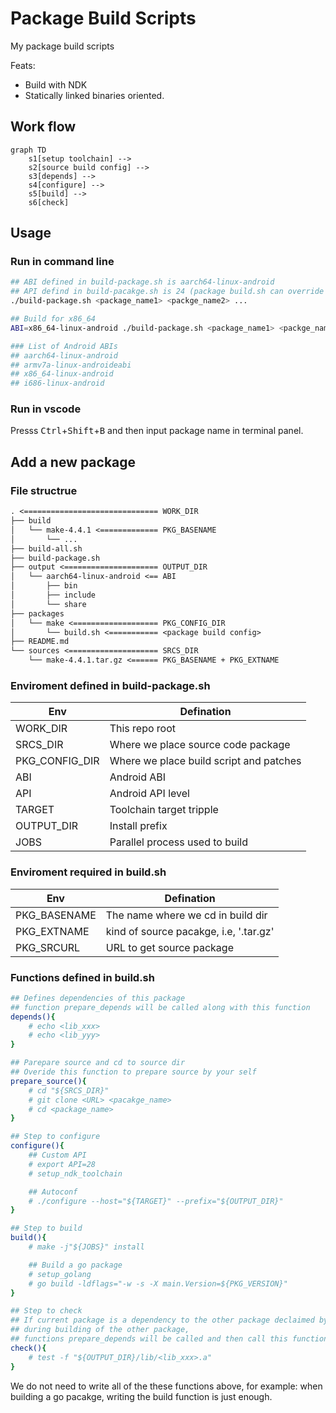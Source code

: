 # Package Build Scripts

My package build scripts

Feats:

- Build with NDK
- Statically linked binaries oriented.

## Work flow

```mermaid
graph TD
    s1[setup toolchain] -->
    s2[source build config] -->
    s3[depends] -->
    s4[configure] -->
    s5[build] -->
    s6[check]
```

## Usage

### Run in command line

```sh
## ABI defined in build-package.sh is aarch64-linux-android
## API defind in build-pacakge.sh is 24 (package build.sh can override this)
./build-package.sh <package_name1> <packge_name2> ...

## Build for x86_64
ABI=x86_64-linux-android ./build-package.sh <package_name1> <packge_name2> ...

### List of Android ABIs
## aarch64-linux-android
## armv7a-linux-androideabi
## x86_64-linux-android
## i686-linux-android
```

### Run in vscode

Presss <kbd>Ctrl</kbd>+<kbd>Shift</kbd>+<kbd>B</kbd> and then input package name in terminal panel.

## Add a new package

### File structrue

```txt
. <============================== WORK_DIR
├── build
│   └── make-4.4.1 <============= PKG_BASENAME
│       └── ...
├── build-all.sh
├── build-package.sh
├── output <===================== OUTPUT_DIR
│   └── aarch64-linux-android <== ABI
│       ├── bin
│       ├── include
│       └── share
├── packages
│   └── make <=================== PKG_CONFIG_DIR
│       └── build.sh <=========== <package build config>
├── README.md
└── sources <==================== SRCS_DIR
    └── make-4.4.1.tar.gz <====== PKG_BASENAME + PKG_EXTNAME
```

### Enviroment defined in build-package.sh

| Env            | Defination                              |
| -------------- | --------------------------------------- |
| WORK_DIR       | This repo root                          |
| SRCS_DIR       | Where we place source code package      |
| PKG_CONFIG_DIR | Where we place build script and patches |
| ABI            | Android ABI                             |
| API            | Android API level                       |
| TARGET         | Toolchain target tripple                |
| OUTPUT_DIR     | Install prefix                          |
| JOBS           | Parallel process used to build          |

### Enviroment required in build.sh

| Env          | Defination                             |
| ------------ | -------------------------------------- |
| PKG_BASENAME | The name where we cd in build dir      |
| PKG_EXTNAME  | kind of source pacakge, i.e, '.tar.gz' |
| PKG_SRCURL   | URL to get source package              |

### Functions defined in build.sh

```sh
## Defines dependencies of this package
## function prepare_depends will be called along with this function
depends(){
    # echo <lib_xxx>
    # echo <lib_yyy>
}
```

```sh
## Parepare source and cd to source dir
## Overide this function to prepare source by your self
prepare_source(){
    # cd "${SRCS_DIR}"
    # git clone <URL> <pacakge_name>
    # cd <package_name>
}
```

```sh
## Step to configure
configure(){
    ## Custom API
    # export API=28
    # setup_ndk_toolchain

    ## Autoconf
    # ./configure --host="${TARGET}" --prefix="${OUTPUT_DIR}"
}
```

```sh
## Step to build
build(){
    # make -j"${JOBS}" install

    ## Build a go package
    # setup_golang
    # go build -ldflags="-w -s -X main.Version=${PKG_VERSION}"
}
```

```sh
## Step to check
## If current package is a dependency to the other package declaimed by function 'depends',
## during building of the other package,
## functions prepare_depends will be called and then call this function to check if it is built.
check(){
    # test -f "${OUTPUT_DIR}/lib/<lib_xxx>.a"
}
```

We do not need to write all of the these functions above, for example: when building a go pacakge, writing the build function is just enough.
